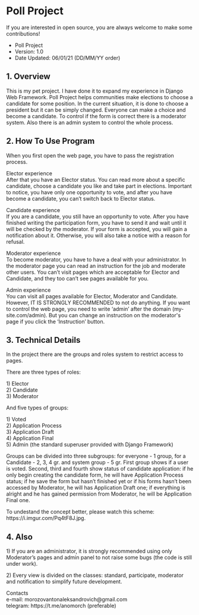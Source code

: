 # Poll Project
 
If you are interested in open source, you are always welcome to make some contributions!

* Poll Project
* Version: 1.0
* Date Updated: 06/01/21 (DD/MM/YY order)

## 1. Overview
<p>This is my pet project. I have done it to expand my experience in Django Web Framework. Poll Project helps communities make elections 
to choose a candidate for some position. In the current situation, it is done to choose a president but it can be simply changed. 
Everyone can make a choice and become a candidate. To control if the form is correct there is a moderator system. Also there is an 
admin system to control the whole process.</p>


## 2. How To Use Program
<p>When you first open the web page, you have to pass the registration process.</p>

Elector experience <br />
After that you have an Elector status. You can read more about a specific candidate, choose a candidate you like and take part in elections. 
Important to notice, you have only one opportunity to vote, and after you have become a candidate, you can’t switch back to Elector status.

Candidate experience <br />
If you are a candidate, you still have an opportunity to vote. After you have finished writing the participation form, you have to send it 
and wait until it will be checked by the moderator. If your form is accepted, you will gain a notification about it. Otherwise, you will also 
take a notice with a reason for refusal.

Moderator experience <br />
To become moderator, you have to have a deal with your administrator. In the moderator page you can read an instruction for the job and moderate 
other users. You can’t visit pages which are acceptable for Elector and Candidate, and they too can’t see pages available for you.

Admin experience <br />
You can visit all pages available for Elector, Moderator and Candidate. However, IT IS STRONGLY RECOMMENDED to not do anything. If you want to 
control the web page, you need to write ‘admin’ after the domain (my-site.com/admin). But you can change an instruction on the moderator's page 
if you click the ‘Instruction’ button.


## 3. Technical Details
<p>In the project there are the groups and roles system to restrict access to pages.</p>

<p>There are three types of roles:</p>
<p>
  1) Elector <br />
  2) Candidate <br />
  3) Moderator <br />
</p>
  
<p>And five types of groups:</p>
<p>
  1) Voted <br />
  2) Application Process <br />
  3) Application Draft <br />
  4) Application Final <br />
  5) Admin (the standard superuser provided with Django Framework) <br />
</p>
  
<p>Groups can be divided into three subgroups: for everyone - 1 group, for a Candidate - 2, 3, 4 gr. and system group - 5 gr. 
First group shows if a user is voted. Second, third and fourth show status of candidate application: if he only begin creating 
the candidate form, he will have Application Process status; if he save the form but hasn’t finished yet or if his forms 
hasn’t been accessed by Moderator, he will has Application Draft one; if everything is alright and he has gained permission from 
Moderator, he will be Application Final one.</p>

<p>To undestand the concept better, please watch this scheme: https://i.imgur.com/Pq4tF8J.jpg.</p>

## 4. Also
<p>1) If you are an administrator, it is strongly recommended using only Moderator’s pages and admin panel to not raise some 
bugs (the code is still under work).</p>

<p>2) Every view is divided on the classes: standard, participate, moderator and notification to simplify future development.</p>  

<p>
  Contacts <br />
  e-mail: morozovantonaleksandrovich@gmail.com <br />
  telegram: https://t.me/anomorch (preferable) <br />
</p>
